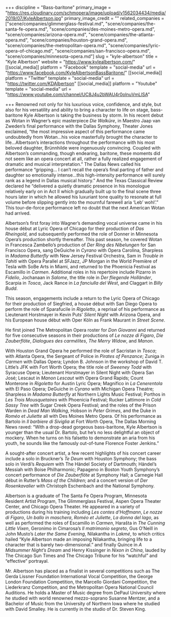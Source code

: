 +++
discipline = "Bass-baritone"
primary_image = "https://res.cloudinary.com/schmopera/image/upload/v1562034434/media/2019/07/KyleAlbertson.jpg"
primary_image_credit = ""
related_companies = ["scene/companies/glimmerglass-festival.md", "scene/companies/the-santa-fe-opera.md", "scene/companies/des-moines-metro-opera.md", "scene/companies/arizona-opera.md", "scene/companies/the-atlanta-opera.md", "scene/companies/houston-grand-opera.md", "scene/companies/the-metropolitan-opera.md", "scene/companies/lyric-opera-of-chicago.md", "scene/companies/san-francisco-opera.md", "scene/companies/minnesota-opera.md"]
slug = "kyle-albertson"
title = "Kyle Albertson"
website = "https://www.kylealbertson.com/"
[[social_media]]
platform = "Facebook"
template = "social-media"
url = "https://www.facebook.com/KyleAlbertsonBassBaritone/"
[[social_media]]
platform = "Twitter"
template = "social-media"
url = "https://twitter.com/KDAlbertson"
[[social_media]]
platform = "Youtube"
template = "social-media"
url = "https://www.youtube.com/channel/UC8J4u2bWAU4r0olnuVmLlSA"

+++
Renowned not only for his luxurious voice, confidence, and style, but also for his versatility and ability to bring a character to life on stage, bass-baritone Kyle Albertson is taking the business by storm.  In his recent debut as Wotan in Wagner’s epic masterpiece _Die Walküre_, in Maestro Jaap van Zweden’s final performance with the Dallas Symphony, Theater Jones exclaimed, “the most impressive aspect of this performance came undoubtedly from Wotan…his voice masterfully brought the character to life…Albertson’s interactions throughout the performance with his most beloved daughter, Brünnhilde were ingenuously convincing. Coupled with Albertson’s commanding, though endearing, baritone, these moments did not seem like an opera concert at all, rather a fully realized engagement of dramatic and musical interpretation.”  The Dallas News called his performance “gripping… I can’t recall the opera’s final parting of father and daughter so emotionally intense…this high-intensity performance will surely rank as a legend in Dallas musical history.” And the Texas Classical Review declared he “delivered a quietly dramatic presence in his monologue relatively early on in Act II which gradually built up to the final scene three hours later in which he allowed his luxuriant tone quality to resonate at full volume before slipping gently into the mournful farewell aria ‘Leb’ wohl’.”  This tour-de-force performance left no doubt that the next American Wotan had arrived.

Albertson’s first foray into Wagner’s demanding vocal universe came in his house début at Lyric Opera of Chicago for their production of _Das Rheingold_, and subsequently performed the role of Donner in Minnesota Opera’s production shortly thereafter.  This past season, he covered Wotan in Francesca Zambello’s production of _Der Ring des Nibelungen_ for San Francisco Opera, sang DeGuiche in _Cyrano_ with Opera Carolina, Sharpless in _Madama Butterfly_ with New Jersey Festival Orchestra, Sam in _Trouble in Tahiti_ with Opera Parallel at SFJazz, JP Morgan in the World Première of Tesla with SoBe Arts in Miami, and returned to the Phoenicia Festival as Escamillo in _Carmen_.  Additional roles in his repertoire include Pizarro in _Fidelio_, Jochanaan in _Salome_, the title role in _Der fliegende Holländer_, Scarpia in _Tosca_, Jack Rance in _La fanciulla del West_, and Claggart in _Billy Budd_.

This season, engagements include a return to the Lyric Opera of Chicago for their production of Siegfried, a house début with San Diego Opera to perform the role of Sparafucile in _Rigoletto_, a reprisal of his performance as Lieutenant Horstmayer in Kevin Puts’ _Silent Night_ with Arizona Opera, and his European house début with Oper Köln as Frank Maurant in _Street Scene_.

He first joined The Metropolitan Opera roster for _Don Giovanni_ and returned for five consecutive seasons in their productions of _Le nozze di Figaro_, _Die Zauberflöte_, _Dialogues des carmélites_, _The Merry Widow_, and _Manon_.

With Houston Grand Opera he performed the role of Sacristan in _Tosca_; with Atlanta Opera, the Sergeant of Police in _Pirates of Penzance_; Zuniga in _Carmen_ with Dallas Opera; Lyndon B. Johnson in the workshop of David T. Little’s JFK with Fort Worth Opera; the title role of _Sweeney Todd_ with Syracuse Opera; Lieutenant Horstmayer in Silent Night with Opera San José; Lescaut in _Manon Lescaut_ with Opera Grand Rapids; Count Monterone in _Rigoletto_ for Austin Lyric Opera; Magnifico in _La Cenerentola_ with El Paso Opera; DeGuiche in _Cyrano_ with Michigan Opera Theatre; Sharpless in _Madama Butterfly_ at Northern Lights Music Festival; Porthos in _Les Trois Mousquetaires_ with Phoenicia Festival; Rucker Lattimore in _Cold Sassy Tree_ with Sugar Creek Opera Festival; and the roles of the Prison Warden in _Dead Man Walking_, Hobson in _Peter Grimes_, and the Duke in _Roméo et Juliette_ all with Des Moines Metro Opera.  Of his performance as Bartolo in _Il barbiere di Siviglia_ at Fort Worth Opera, The Dallas Morning News raved: “With a drop-dead gorgeous bass-baritone, Kyle Albertson is younger than the usual Dr. Bartolo, but he’s no less delightful an object of mockery. When he turns on his falsetto to demonstrate an aria from his youth, he sounds like the famously out-of-tune Florence Foster Jenkins.”

A sought-after concert artist, a few recent highlights of his concert career include a solo in Bruckner’s _Te Deum_ with Houston Symphony; the bass solo in Verdi’s _Requiem_ with The Händel Society of Dartmouth; Händel’s Messiah with Boise Philharmonic; Papageno in Boston Youth Symphony’s concert performance of _Die Zauberflöte_ at Symphony Hall; a Carnegie Hall début in Rutter’s _Mass of the Children_; and a concert version of _Der Rosenkavalier_ with Christoph Eschenbach and the National Symphony.

Albertson is a graduate of The Santa Fe Opera Program, Minnesota Resident Artist Program, The Glimmerglass Festival, Aspen Opera Theater Center, and Chicago Opera Theater.  He appeared in a variety of productions during his training including _Les contes d’Hoffmann_, _Le nozze di Figaro_, _Un ballo in maschera_, _Roméo et Juliette_, _La donna del lago_, as well as performed the roles of Escamillo in _Carmen_, Harašta in _The Cunning Little Vixen_, Geronimo in Cimarosa’s _Il matrimonio segreto_, Gus O’Neill in John Musto’s _Later the Same Evening_, Nilakantha in _Lakmé_, to which critics hailed “Kyle Albertson made an imposing Nilakantha, bringing life to a character that is barely two-dimensional.” and finally Quince in _A Midsummer Night’s Dream_ and Henry Kissinger in _Nixon in China_, lauded by The Chicago Sun Times and The Chicago Tribune for his “watchful” and “effective” portrayal.

Mr. Albertson has placed as a finalist in several competitions such as The Gerda Lissner Foundation International Vocal Competition, the George London Foundation Competition, the Marcello Giordani Competition, the Liederkranz Competition, and the Metropolitan Opera National Council Auditions. He holds a Master of Music degree from DePaul University where he studied with world renowned mezzo-soprano Susanne Mentzer, and a Bachelor of Music from the University of Northern Iowa where he studied with David Smalley. He is currently in the studio of Dr. Steven King.